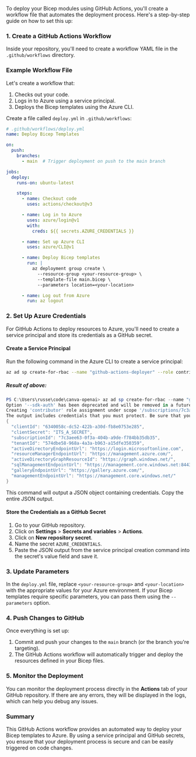 To deploy your Bicep modules using GitHub Actions, you'll create a workflow file that automates the deployment process. Here's a step-by-step guide on how to set this up:

### 1. **Create a GitHub Actions Workflow**

Inside your repository, you'll need to create a workflow YAML file in the `.github/workflows` directory.

### Example Workflow File

Let's create a workflow that:

1. Checks out your code.
2. Logs in to Azure using a service principal.
3. Deploys the Bicep templates using the Azure CLI.

Create a file called `deploy.yml` in `.github/workflows`:

```yaml
# .github/workflows/deploy.yml
name: Deploy Bicep Templates

on:
  push:
    branches:
      - main  # Trigger deployment on push to the main branch

jobs:
  deploy:
    runs-on: ubuntu-latest

    steps:
      - name: Checkout code
        uses: actions/checkout@v3

      - name: Log in to Azure
        uses: azure/login@v1
        with:
          creds: ${{ secrets.AZURE_CREDENTIALS }}

      - name: Set up Azure CLI
        uses: azure/CLI@v1

      - name: Deploy Bicep templates
        run: |
          az deployment group create \
            --resource-group <your-resource-group> \
            --template-file main.bicep \
            --parameters location=<your-location>

      - name: Log out from Azure
        run: az logout
```

### 2. **Set Up Azure Credentials**

For GitHub Actions to deploy resources to Azure, you'll need to create a service principal and store its credentials as a GitHub secret.

#### Create a Service Principal

Run the following command in the Azure CLI to create a service principal:

```bash
az ad sp create-for-rbac --name "github-actions-deployer" --role contributor --scopes /subscriptions/<your-subscription-id>/resourceGroups/<your-resource-group> --sdk-auth
```

##### Result of above:

```powershell
PS C:\Users\russe\code\canva-openai> az ad sp create-for-rbac --name "github-actions-deployer" --role contributor --scopes /subscriptions/7c3aee63-0f3a-404b-a9de-f784bb35db35 --sdk-auth
Option '--sdk-auth' has been deprecated and will be removed in a future release.
Creating 'contributor' role assignment under scope '/subscriptions/7c3aee63-0f3a-404b-a9de-f784bb35db35'
The output includes credentials that you must protect. Be sure that you do not include these credentials in your code or check the credentials into your source control. For more information, see https://aka.ms/azadsp-cli
{
  "clientId": "6340058c-dc52-422b-a30d-fb8e0753e285",
  "clientSecret": "ITS_A_SECRET",
  "subscriptionId": "7c3aee63-0f3a-404b-a9de-f784bb35db35",
  "tenantId": "574dbe58-968a-4a3a-b963-a15dfe350359",
  "activeDirectoryEndpointUrl": "https://login.microsoftonline.com",
  "resourceManagerEndpointUrl": "https://management.azure.com/",
  "activeDirectoryGraphResourceId": "https://graph.windows.net/",
  "sqlManagementEndpointUrl": "https://management.core.windows.net:8443/",
  "galleryEndpointUrl": "https://gallery.azure.com/",
  "managementEndpointUrl": "https://management.core.windows.net/"
}
```

This command will output a JSON object containing credentials. Copy the entire JSON output.

#### Store the Credentials as a GitHub Secret

1. Go to your GitHub repository.
2. Click on **Settings** > **Secrets and variables** > **Actions**.
3. Click on **New repository secret**.
4. Name the secret `AZURE_CREDENTIALS`.
5. Paste the JSON output from the service principal creation command into the secret's value field and save it.

### 3. **Update Parameters**

In the `deploy.yml` file, replace `<your-resource-group>` and `<your-location>` with the appropriate values for your Azure environment. If your Bicep templates require specific parameters, you can pass them using the `--parameters` option.

### 4. **Push Changes to GitHub**

Once everything is set up:

1. Commit and push your changes to the `main` branch (or the branch you're targeting).
2. The GitHub Actions workflow will automatically trigger and deploy the resources defined in your Bicep files.

### 5. **Monitor the Deployment**

You can monitor the deployment process directly in the **Actions** tab of your GitHub repository. If there are any errors, they will be displayed in the logs, which can help you debug any issues.

### Summary

This GitHub Actions workflow provides an automated way to deploy your Bicep templates to Azure. By using a service principal and GitHub secrets, you ensure that your deployment process is secure and can be easily triggered on code changes.